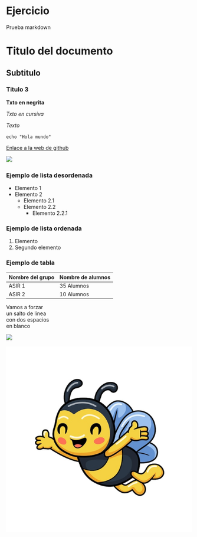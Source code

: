 # Ejercicio
 Prueba markdown

# Titulo del documento

## Subtitulo

### Titulo 3

**Txto en negrita**

*Txto en cursiva*

_Texto_
```
echo "Hola mundo"
```

[Enlace a la web de github](https://github.com/lFernandoLOL/Taller-git/edit/main/README.md)

![](https://avatar-management--avatars.us-west-2.prod.public.atl-paas.net/default-avatar.png)

### Ejemplo de lista desordenada
* Elemento 1
* Elemento 2
    * Elemento 2.1
    * Elemento 2.2
        * Elemento 2.2.1


### Ejemplo de lista ordenada
1. Elemento
2. Segundo elemento


### Ejemplo de tabla

| Nombre del grupo | Nombre de alumnos |
| --- | --- |
|ASIR 1| 35 Alumnos|
|ASIR 2| 10 Alumnos|

Vamos a forzar  
un salto de linea  
con dos espacios  
en blanco

[![](https://josefacchin.com/wp-content/uploads/2020/02/como-quitar-el-fondo-de-una-imagen.png)](https://josefacchin.com/como-quitar-el-fondo-de-una-imagen/)


![](Imagenes\linda-pequena-abeja-dibujos-animados-volando_188253-3805.jpg)
